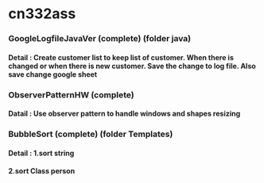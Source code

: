 # cn332ass
### GoogleLogfileJavaVer (complete) (folder java)
#### Detail : Create customer list to keep list of customer. When there is changed or when there is new customer. Save the change to log file. Also save change google sheet
### ObserverPatternHW (complete)
#### Datail : Use observer pattern to handle windows and shapes resizing
### BubbleSort (complete) (folder Templates)
#### Detail : 1.sort string
####          2.sort Class person
